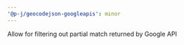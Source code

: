 ```yaml
---
'@p-j/geocodejson-googleapis': minor
---
```


Allow for filtering out partial match returned by Google API
